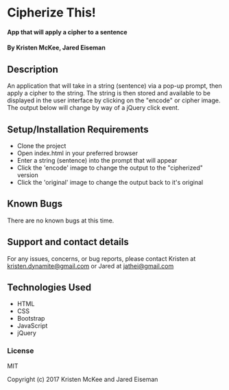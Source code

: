 # Cipherize This!

#### App that will apply a cipher to a sentence

#### By Kristen McKee, Jared Eiseman

## Description

An application that will take in a string (sentence) via a pop-up prompt, then apply a cipher to the string. The string is then stored and available to be displayed in the user interface by clicking on the "encode" or cipher image. The output below will change by way of a jQuery click event.

## Setup/Installation Requirements

* Clone the project
* Open index.html in your preferred browser
* Enter a string (sentence) into the prompt that will appear
* Click the 'encode' image to change the output to the "cipherized" version
* Click the 'original' image to change the output back to it's original

## Known Bugs

There are no known bugs at this time.

## Support and contact details

For any issues, concerns, or bug reports, please contact Kristen at kristen.dynamite@gmail.com or Jared at jathei@gmail.com

## Technologies Used

* HTML
* CSS
* Bootstrap
* JavaScript
* jQuery

### License

MIT

Copyright (c) 2017 Kristen McKee and Jared Eiseman
